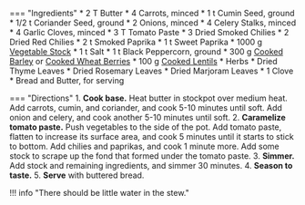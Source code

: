 === "Ingredients"
    * 2 T Butter
    * 4 Carrots, minced
    * 1 t Cumin Seed, ground
    * 1/2 t Coriander Seed, ground
    * 2 Onions, minced
    * 4 Celery Stalks, minced
    * 4 Garlic Cloves, minced
    * 3 T Tomato Paste
    * 3 Dried Smoked Chilies
    * 2 Dried Red Chilies
    * 2 t Smoked Paprika
    * 1 t Sweet Paprika
    * 1000 g [Vegetable Stock](../stocks/vegetable-stock.md)
    * 1 t Salt
    * 1 t Black Peppercorn, ground
    * 300 g [Cooked Barley](../../grains/barley/index.md) or [Cooked Wheat Berries](../../grains/wheat-berries.md)
    * 100 g [Cooked Lentils](../../legumes/lentils/index.md)
    * Herbs
        * Dried Thyme Leaves
        * Dried Rosemary Leaves
        * Dried Marjoram Leaves
        * 1 Clove
    * Bread and Butter, for serving

=== "Directions"
    1. **Cook base.** Heat butter in stockpot over medium heat. Add carrots, cumin, and coriander, and cook 5-10 minutes until soft. Add onion and celery, and cook another 5-10 minutes until soft.
    2. **Caramelize tomato paste.** Push vegetables to the side of the pot. Add tomato paste, flatten to increase its surface area, and cook 5 minutes until it starts to stick to bottom. Add chilies and paprikas, and cook 1 minute more. Add some stock to scrape up the fond that formed under the tomato paste.
    3. **Simmer.** Add stock and remaining ingredients, and simmer 30 minutes.
    4. **Season to taste.**
    5. **Serve** with buttered bread.

!!! info "There should be little water in the stew."
